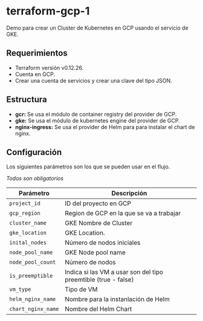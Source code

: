 # terraform-gcp-1

Demo para crear un Cluster de Kubernetes en GCP usando el servicio de GKE.

## Requerimientos

- Terraform versión v0.12.26.
- Cuenta en GCP.
- Crear una cuenta de servicios y crear una clave del tipo JSON.

## Estructura

- **gcr:** Se usa el módulo de container registry del provider de GCP.
- **gke:** Se usa el módulo de kubernetes engine del provider de GCP.
- **nginx-ingress:** Se usa el provider de Helm para para instalar el chart de nginx.

## Configuración

Los siguientes parámetros son los que se pueden usar en el flujo.

  *Todos son obligatorios*

Parámetro | Descripción
--------- | -----------
`project_id` | ID del proyecto en GCP
`gcp_region` | Region de GCP en la que se va a trabajar
`cluster_name` | GKE Nombre de Cluster
`gke_location` | GKE Location.
`inital_nodes` | Número de nodos iniciales
`node_pool_name` | GKE Node pool name
`node_pool_count` | Número de nodos
`is_preemptible` | Indica si las VM a usar son del tipo preemtible (true - false)
`vm_type` | Tipo de VM
`helm_nginx_name` | Nombre para la instanlación de Helm
`chart_nginx_name` | Nombre del Helm Chart
